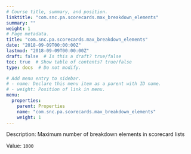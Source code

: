 ```yaml
---
# Course title, summary, and position.
linktitle: "com.snc.pa.scorecards.max_breakdown_elements"
summary: ""
weight: 1
# Page metadata.
title: "com.snc.pa.scorecards.max_breakdown_elements"
date: "2018-09-09T00:00:00Z"
lastmod: "2018-09-09T00:00:00Z"
draft: false  # Is this a draft? true/false
toc: true  # Show table of contents? true/false
type: docs  # Do not modify.

# Add menu entry to sidebar.
# - name: Declare this menu item as a parent with ID name.
# - weight: Position of link in menu.
menu:
  properties:
    parent: Properties
    name: "com.snc.pa.scorecards.max_breakdown_elements"
    weight: 1
---
```


Description: Maximum number of breakdown elements in scorecard lists


Value: `1000`